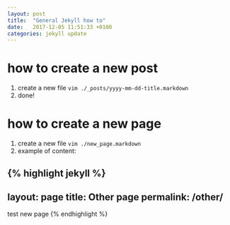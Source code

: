 ```yaml
---
layout: post
title:  "General Jekyll how to"
date:   2017-12-05 11:51:33 +0100
categories: jekyll update
---
```

# how to create a new post

1. create a new file ```vim ./_posts/yyyy-mm-dd-title.markdown```
1. done!

# how to create a new page

1. create a new file ```vim ./new_page.markdown```
1. example of content:

{% highlight jekyll %}
  ---
  layout: page
  title: Other page
  permalink: /other/
  ---

  test new page
{% endhighlight %}
